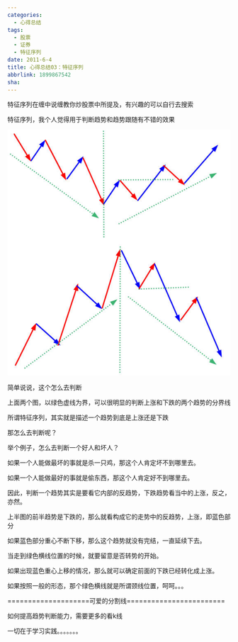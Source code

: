 ```yaml
---
categories:
  - 心得总结
tags:
  - 股票
  - 证券
  - 特征序列
date: 2011-6-4
title: 心得总结03：特征序列
abbrlink: 1899867542
sha:
---
```

特征序列在缠中说缠教你炒股票中所提及，有兴趣的可以自行去搜索

特征序列，我个人觉得用于判断趋势和趋势跟随有不错的效果

![20110604-0](/images/20110604-0.jpeg)

简单说说，这个怎么去判断

上面两个图，以绿色虚线为界，可以很明显的判断上涨和下跌的两个趋势的分界线

所谓特征序列，其实就是描述一个趋势到底是上涨还是下跌

那怎么去判断呢？

举个例子，怎么去判断一个好人和坏人？

如果一个人能做最坏的事就是杀一只鸡，那这个人肯定坏不到哪里去。

如果一个人能做最好的事就是偷东西，那这个人肯定好不到哪里去。

因此，判断一个趋势其实是要看它内部的反趋势，下跌趋势看当中的上涨，反之，亦然。

上半图的前半趋势是下跌的，那么就看构成它的走势中的反趋势，上涨，即蓝色部分

如果蓝色部分重心不断下移，那么这个趋势就没有完结，一直延续下去。

当走到绿色横线位置的时候，就要留意是否转势的开始。

如果出现蓝色重心上移的情况，那么就可以确定前面的下跌已经转化成上涨。

如果按照一般的形态，那个绿色横线就是所谓颈线位置，呵呵。。。

====================可爱的分割线========================

如何提高趋势判断能力，需要更多的看k线

一切在于学习实践。。。。。。。